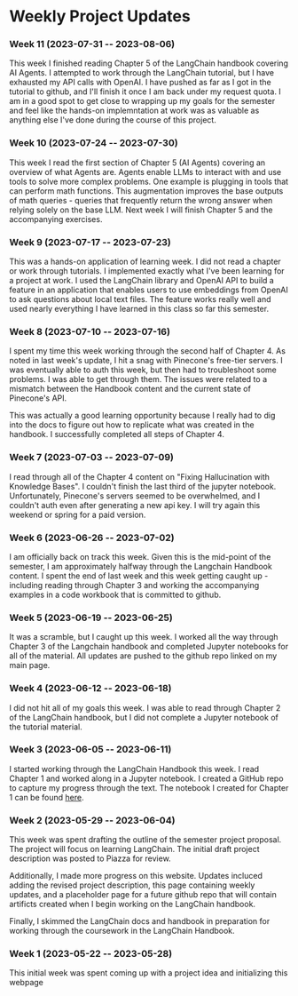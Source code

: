 # Weekly Project Updates

### Week 11 (2023-07-31 -- 2023-08-06)
This week I finished reading Chapter 5 of the LangChain handbook covering AI Agents. I attempted to work through the LangChain tutorial, but I have exhausted my API calls with OpenAI. I have pushed as far as I got in the tutorial to github, and I'll finish it once I am back under my request quota. I am in a good spot to get close to wrapping up my goals for the semester and feel like the hands-on implemntation at work was as valuable as anything else I've done during the course of this project.

### Week 10 (2023-07-24 -- 2023-07-30)
This week I read the first section of Chapter 5 (AI Agents) covering an overview of what Agents are. Agents enable LLMs to interact with and use tools to solve more complex problems. One example is plugging in tools that can perform math functions. This augmentation improves the base outputs of math queries - queries that frequently return the wrong answer when relying solely on the base LLM. Next week I will finish Chapter 5 and the accompanying exercises.

### Week 9 (2023-07-17 -- 2023-07-23)
This was a hands-on application of learning week. I did not read a chapter or work through tutorials. I implemented exactly what I've been learning for a project at work. I used the LangChain library and OpenAI API to build a feature in an application that enables users to use embeddings from OpenAI to ask questions about local text files. The feature works really well and used nearly everything I have learned in this class so far this semester.

### Week 8 (2023-07-10 -- 2023-07-16)
I spent my time this week working through the second half of Chapter 4. As noted in last week's update, I hit a snag with Pinecone's free-tier servers. I was eventually able to auth this week, but then had to troubleshoot some problems. I was able to get through them. The issues were related to a mismatch between the Handbook content and the current state of Pinecone's API.

This was actually a good learning opportunity because I really had to dig into the docs to figure out how to replicate what was created in the handbook. I successfully completed all steps of Chapter 4.

### Week 7 (2023-07-03 -- 2023-07-09)
I read through all of the Chapter 4 content on "Fixing Hallucination with Knowledge Bases". I couldn't finish the last third of the jupyter notebook. Unfortunately, Pinecone's servers seemed to be overwhelmed, and I couldn't auth even after generating a new api key. I will try again this weekend or spring for a paid version.

### Week 6 (2023-06-26 -- 2023-07-02)
I am officially back on track this week. Given this is the mid-point of the semester, I am approximately halfway through the Langchain Handbook content. I spent the end of last week and this week getting caught up - including reading through Chapter 3 and working the accompanying examples in a code workbook that is committed to github.

### Week 5 (2023-06-19 -- 2023-06-25)
It was a scramble, but I caught up this week. I worked all the way through Chapter 3 of the Langchain handbook and completed Jupyter notebooks for all of the material. All updates are pushed to the github repo linked on my main page.

### Week 4 (2023-06-12 -- 2023-06-18)
I did not hit all of my goals this week. I was able to read through Chapter 2 of the LangChain handbook, but I did not complete a Jupyter notebook of the tutorial material.

### Week 3 (2023-06-05 -- 2023-06-11)
I started working through the LangChain Handbook this week. I read Chapter 1 and worked along in a Jupyter notebook. I created a GitHub repo to capture my progress through the text. The notebook I created for Chapter 1 can be found [here](https://github.com/ewhanley/langchain_handbook/blob/main/chapter_1.ipynb).


### Week 2 (2023-05-29 -- 2023-06-04)
This week was spent drafting the outline of the semester project proposal. The project will focus on learning LangChain. The initial draft project description was posted to Piazza for review.

Additionally, I made more progress on this website. Updates incluced adding the revised project description, this page containing weekly updates, and a placeholder page for a future github repo that will contain artificts created when I begin working on the LangChain handbook.

Finally, I skimmed the LangChain docs and handbook in preparation for working through the coursework in the LangChain Handbook.

### Week 1 (2023-05-22 -- 2023-05-28)
This initial week was spent coming up with a project idea and initializing this webpage

